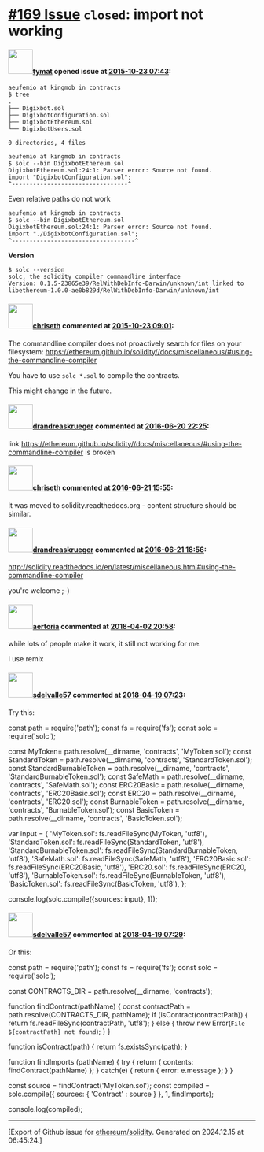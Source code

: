 # [\#169 Issue](https://github.com/ethereum/solidity/issues/169) `closed`: import not working

#### <img src="https://avatars.githubusercontent.com/u/849457?u=adbf703b6ca812fb2ef80d46bbb446af7d084072&v=4" width="50">[tymat](https://github.com/tymat) opened issue at [2015-10-23 07:43](https://github.com/ethereum/solidity/issues/169):

```
aeufemio at kingmob in contracts
$ tree
.
├── Digixbot.sol
├── DigixbotConfiguration.sol
├── DigixbotEthereum.sol
└── DigixbotUsers.sol

0 directories, 4 files

aeufemio at kingmob in contracts
$ solc --bin DigixbotEthereum.sol
DigixbotEthereum.sol:24:1: Parser error: Source not found.
import "DigixbotConfiguration.sol";
^---------------------------------^
```

Even relative paths do not work

```
aeufemio at kingmob in contracts
$ solc --bin DigixbotEthereum.sol
DigixbotEthereum.sol:24:1: Parser error: Source not found.
import "./DigixbotConfiguration.sol";
^-----------------------------------^
```

**Version**

```
$ solc --version
solc, the solidity compiler commandline interface
Version: 0.1.5-23865e39/RelWithDebInfo-Darwin/unknown/int linked to libethereum-1.0.0-ae0b829d/RelWithDebInfo-Darwin/unknown/int
```


#### <img src="https://avatars.githubusercontent.com/u/9073706?v=4" width="50">[chriseth](https://github.com/chriseth) commented at [2015-10-23 09:01](https://github.com/ethereum/solidity/issues/169#issuecomment-150520004):

The commandline compiler does not proactively search for files on your filesystem:
https://ethereum.github.io/solidity//docs/miscellaneous/#using-the-commandline-compiler

You have to use `solc *.sol` to compile the contracts.

This might change in the future.

#### <img src="https://avatars.githubusercontent.com/u/7796035?u=704185209d46a708ab5032f431f11f81b0b66a99&v=4" width="50">[drandreaskrueger](https://github.com/drandreaskrueger) commented at [2016-06-20 22:25](https://github.com/ethereum/solidity/issues/169#issuecomment-227288686):

link https://ethereum.github.io/solidity//docs/miscellaneous/#using-the-commandline-compiler is broken

#### <img src="https://avatars.githubusercontent.com/u/9073706?v=4" width="50">[chriseth](https://github.com/chriseth) commented at [2016-06-21 15:55](https://github.com/ethereum/solidity/issues/169#issuecomment-227485467):

It was moved to solidity.readthedocs.org - content structure should be similar.

#### <img src="https://avatars.githubusercontent.com/u/7796035?u=704185209d46a708ab5032f431f11f81b0b66a99&v=4" width="50">[drandreaskrueger](https://github.com/drandreaskrueger) commented at [2016-06-21 18:56](https://github.com/ethereum/solidity/issues/169#issuecomment-227537291):

http://solidity.readthedocs.io/en/latest/miscellaneous.html#using-the-commandline-compiler

you're welcome ;-)

#### <img src="https://avatars.githubusercontent.com/u/3536746?u=ab15db61b785e7e4b738739379b5f559a699bbe4&v=4" width="50">[aertoria](https://github.com/aertoria) commented at [2018-04-02 20:58](https://github.com/ethereum/solidity/issues/169#issuecomment-378044748):

while lots of people make it work, it still not working for me.

I use remix

#### <img src="https://avatars.githubusercontent.com/u/12821552?u=10f5961281bbf2963e3259b74388ec1d45c5e84a&v=4" width="50">[sdelvalle57](https://github.com/sdelvalle57) commented at [2018-04-19 07:23](https://github.com/ethereum/solidity/issues/169#issuecomment-382636854):

Try this:

const path = require('path');
const fs = require('fs');
const solc = require('solc');

const MyToken= path.resolve(__dirname, 'contracts', 'MyToken.sol');
const StandardToken = path.resolve(__dirname, 'contracts', 'StandardToken.sol');
const StandardBurnableToken = path.resolve(__dirname, 'contracts', 'StandardBurnableToken.sol');
const SafeMath = path.resolve(__dirname, 'contracts', 'SafeMath.sol');
const ERC20Basic = path.resolve(__dirname, 'contracts', 'ERC20Basic.sol');
const ERC20 = path.resolve(__dirname, 'contracts', 'ERC20.sol');
const BurnableToken = path.resolve(__dirname, 'contracts', 'BurnableToken.sol');
const BasicToken = path.resolve(__dirname, 'contracts', 'BasicToken.sol');


var input = {
    'MyToken.sol': fs.readFileSync(MyToken, 'utf8'),
    'StandardToken.sol': fs.readFileSync(StandardToken, 'utf8'),
    'StandardBurnableToken.sol': fs.readFileSync(StandardBurnableToken, 'utf8'),
    'SafeMath.sol': fs.readFileSync(SafeMath, 'utf8'),
    'ERC20Basic.sol': fs.readFileSync(ERC20Basic, 'utf8'),
    'ERC20.sol': fs.readFileSync(ERC20, 'utf8'),
    'BurnableToken.sol': fs.readFileSync(BurnableToken, 'utf8'),
    'BasicToken.sol': fs.readFileSync(BasicToken, 'utf8'),
};

console.log(solc.compile({sources: input}, 1));

#### <img src="https://avatars.githubusercontent.com/u/12821552?u=10f5961281bbf2963e3259b74388ec1d45c5e84a&v=4" width="50">[sdelvalle57](https://github.com/sdelvalle57) commented at [2018-04-19 07:29](https://github.com/ethereum/solidity/issues/169#issuecomment-382638387):

Or this:

const path = require('path');
const fs = require('fs');
const solc = require('solc');

const CONTRACTS_DIR = path.resolve(__dirname, 'contracts');

function findContract(pathName) {
    const contractPath = path.resolve(CONTRACTS_DIR, pathName);
    if (isContract(contractPath)) {
        return fs.readFileSync(contractPath, 'utf8');
    } else {
        throw new Error(`File ${contractPath} not found`);
    }
}

function isContract(path) {
    return fs.existsSync(path);
}

function findImports (pathName) {
    try {
        return { contents: findContract(pathName) };
    } catch(e) {
        return { error: e.message };
    }
}

const source = findContract('MyToken.sol');
const compiled = solc.compile({
    sources: {
        'Contract' : source
    }
}, 1, findImports);

console.log(compiled);


-------------------------------------------------------------------------------



[Export of Github issue for [ethereum/solidity](https://github.com/ethereum/solidity). Generated on 2024.12.15 at 06:45:24.]
